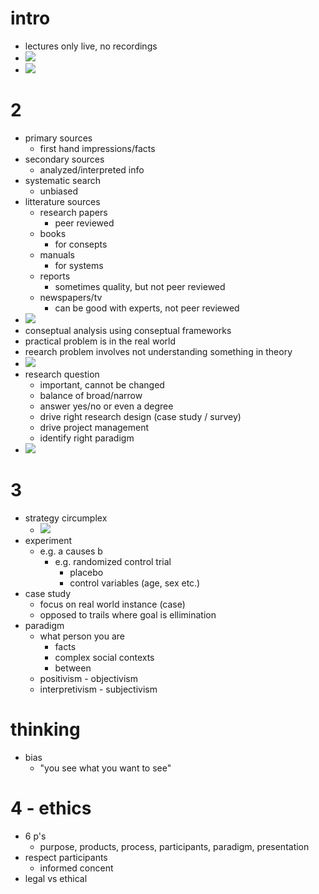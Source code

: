 # intro
- lectures only live, no recordings
- ![](images/2022-01-18-12-54-42.png)
- ![](images/2022-01-18-12-54-56.png)

# 2
- primary sources
    - first hand impressions/facts
- secondary sources
    - analyzed/interpreted info
- systematic search
    - unbiased
- litterature sources
    - research papers
        - peer reviewed
    - books 
        - for consepts
    - manuals
        - for systems
    - reports
        - sometimes quality, but not peer reviewed
    - newspapers/tv
        - can be good with experts, not peer reviewed
- ![](images/2022-01-18-12-54-07.png)
- conseptual analysis using conseptual frameworks
- practical problem is in the real world
- reearch problem involves not understanding something in theory
- ![](images/2022-01-18-13-30-17.png)
- research question
    - important, cannot be changed
    - balance of broad/narrow
    - answer yes/no or even a degree
    - drive right research design (case study / survey)
    - drive project management
    - identify right paradigm
- ![](images/2022-01-18-13-57-34.png)

# 3
- strategy circumplex
    - ![](images/2022-01-25-12-23-35.png)
- experiment
    - e.g. a causes b
        - e.g. randomized control trial
            - placebo
            - control variables (age, sex etc.)
- case study
    - focus on real world instance (case)
    - opposed to trails where goal is ellimination
- paradigm
    - what person you are
        - facts
        - complex social contexts
        - between
    - positivism - objectivism
    - interpretivism - subjectivism

# thinking
- bias
    - "you see what you want to see"
    

# 4 - ethics
- 6 p's
    - purpose, products, process, participants, paradigm, presentation
- respect participants
    - informed concent
- legal vs ethical
